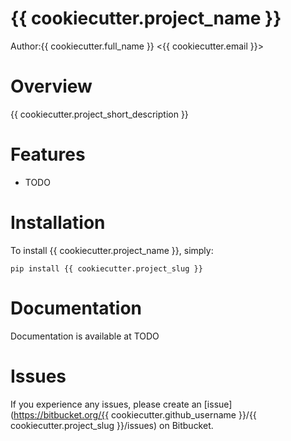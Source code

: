 # {{ cookiecutter.project_name }}
Author:{{ cookiecutter.full_name }} <{{ cookiecutter.email }}>

# Overview
{{ cookiecutter.project_short_description }}


# Features
- TODO


# Installation
To install {{ cookiecutter.project_name }}, simply:

    pip install {{ cookiecutter.project_slug }}


# Documentation
Documentation is available at TODO


# Issues
If you experience any issues, please create an [issue](https://bitbucket.org/{{ cookiecutter.github_username }}/{{ cookiecutter.project_slug }}/issues) on Bitbucket.
